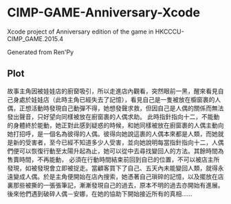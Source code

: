# CIMP-GAME-Anniversary-Xcode
Xcode project of Anniversary edition of the game in HKCCCU-CIMP_GAME.2015.4

Generated from Ren'Py

## Plot

故事主角因被娃娃店的廚𥦬吸引，所以走進店內觀看，突然眼前一黑，醒來看見自己身處於娃娃店（此時主角已經失去了記憶），看見自己是一隻被放在櫥窗裹的人偶，正想活動時發現自己動彈不得，她想發聲求救，但因自己是人偶的關係而無法發出聲音，只好望向同樣被放在廚窗裹的人偶求助。 此時指針指向十二，不能動的身體終於能動，她正對此感到疑惑的時候，和她同樣被放在廚窗裹的人偶主動向她打招呼，是一個名為彼得的人偶。彼得向她說這裹的人偶本來都是人類，而她就是新的受害者，至今已經不知道多少人受害，並向她說明每當指針指向十二，人偶們便可以恢復行動至太陽升起為止，她可以從中去尋找變回人的方法。其餘時間為售賣時間，不再能動， 必須在行動時間結束前回到自已的位置，不可以被店主所發現，如被發現會立即被捉走。當顧客買下了自己、五天內未能變回人類，就得永遠變成人偶。於是主角便開始在店內搜索，她憑著自己瑣碎的記憶，以及擺放在店裏那些被撕的一張張筆記，漸漸發現自己的過去，原本不明的過去亦開始有進展。後來他們遇到破碎人偶－安娜，在她的協助下開始接近所有的真相......

